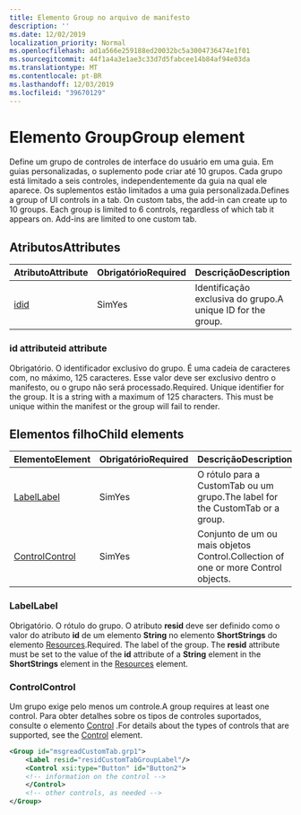 ```yaml
---
title: Elemento Group no arquivo de manifesto
description: ''
ms.date: 12/02/2019
localization_priority: Normal
ms.openlocfilehash: ad1a566e259188ed20032bc5a3004736474e1f01
ms.sourcegitcommit: 44f1a4a3e1ae3c33d7d5fabcee14b84af94e03da
ms.translationtype: MT
ms.contentlocale: pt-BR
ms.lasthandoff: 12/03/2019
ms.locfileid: "39670129"
---
```

# <a name="group-element"></a><span data-ttu-id="86214-102">Elemento Group</span><span class="sxs-lookup"><span data-stu-id="86214-102">Group element</span></span>

<span data-ttu-id="86214-p101">Define um grupo de controles de interface do usuário em uma guia.  Em guias personalizadas, o suplemento pode criar até 10 grupos. Cada grupo está limitado a seis controles, independentemente da guia na qual ele aparece. Os suplementos estão limitados a uma guia personalizada.</span><span class="sxs-lookup"><span data-stu-id="86214-p101">Defines a group of UI controls in a tab.  On custom tabs, the add-in can create up to 10 groups. Each group is limited to 6 controls, regardless of which tab it appears on. Add-ins are limited to one custom tab.</span></span>

## <a name="attributes"></a><span data-ttu-id="86214-106">Atributos</span><span class="sxs-lookup"><span data-stu-id="86214-106">Attributes</span></span>

|  <span data-ttu-id="86214-107">Atributo</span><span class="sxs-lookup"><span data-stu-id="86214-107">Attribute</span></span>  |  <span data-ttu-id="86214-108">Obrigatório</span><span class="sxs-lookup"><span data-stu-id="86214-108">Required</span></span>  |  <span data-ttu-id="86214-109">Descrição</span><span class="sxs-lookup"><span data-stu-id="86214-109">Description</span></span>  |
|:-----|:-----|:-----|
|  [<span data-ttu-id="86214-110">id</span><span class="sxs-lookup"><span data-stu-id="86214-110">id</span></span>](#id-attribute)  |  <span data-ttu-id="86214-111">Sim</span><span class="sxs-lookup"><span data-stu-id="86214-111">Yes</span></span>  | <span data-ttu-id="86214-112">Identificação exclusiva do grupo.</span><span class="sxs-lookup"><span data-stu-id="86214-112">A unique ID for the group.</span></span>|

### <a name="id-attribute"></a><span data-ttu-id="86214-113">id attribute</span><span class="sxs-lookup"><span data-stu-id="86214-113">id attribute</span></span>

<span data-ttu-id="86214-p102">Obrigatório. O identificador exclusivo do grupo. É uma cadeia de caracteres com, no máximo, 125 caracteres. Esse valor deve ser exclusivo dentro o manifesto, ou o grupo não será processado.</span><span class="sxs-lookup"><span data-stu-id="86214-p102">Required. Unique identifier for the group. It is a string with a maximum of 125 characters. This must be unique within the manifest or the group will fail to render.</span></span>

## <a name="child-elements"></a><span data-ttu-id="86214-118">Elementos filho</span><span class="sxs-lookup"><span data-stu-id="86214-118">Child elements</span></span>
|  <span data-ttu-id="86214-119">Elemento</span><span class="sxs-lookup"><span data-stu-id="86214-119">Element</span></span> |  <span data-ttu-id="86214-120">Obrigatório</span><span class="sxs-lookup"><span data-stu-id="86214-120">Required</span></span>  |  <span data-ttu-id="86214-121">Descrição</span><span class="sxs-lookup"><span data-stu-id="86214-121">Description</span></span>  |
|:-----|:-----|:-----|
|  [<span data-ttu-id="86214-122">Label</span><span class="sxs-lookup"><span data-stu-id="86214-122">Label</span></span>](#label)      | <span data-ttu-id="86214-123">Sim</span><span class="sxs-lookup"><span data-stu-id="86214-123">Yes</span></span> |  <span data-ttu-id="86214-124">O rótulo para a CustomTab ou um grupo.</span><span class="sxs-lookup"><span data-stu-id="86214-124">The label for the CustomTab or a group.</span></span>  |
|  [<span data-ttu-id="86214-125">Control</span><span class="sxs-lookup"><span data-stu-id="86214-125">Control</span></span>](#control)    | <span data-ttu-id="86214-126">Sim</span><span class="sxs-lookup"><span data-stu-id="86214-126">Yes</span></span> |  <span data-ttu-id="86214-127">Conjunto de um ou mais objetos Control.</span><span class="sxs-lookup"><span data-stu-id="86214-127">Collection of one or more Control objects.</span></span>  |

### <a name="label"></a><span data-ttu-id="86214-128">Label</span><span class="sxs-lookup"><span data-stu-id="86214-128">Label</span></span> 

<span data-ttu-id="86214-p103">Obrigatório. O rótulo do grupo. O atributo **resid** deve ser definido como o valor do atributo **id** de um elemento **String** no elemento **ShortStrings** do elemento [Resources](resources.md).</span><span class="sxs-lookup"><span data-stu-id="86214-p103">Required. The label of the group. The  **resid** attribute must be set to the value of the **id** attribute of a **String** element in the **ShortStrings** element in the [Resources](resources.md) element.</span></span>

### <a name="control"></a><span data-ttu-id="86214-132">Control</span><span class="sxs-lookup"><span data-stu-id="86214-132">Control</span></span>
<span data-ttu-id="86214-133">Um grupo exige pelo menos um controle.</span><span class="sxs-lookup"><span data-stu-id="86214-133">A group requires at least one control.</span></span> <span data-ttu-id="86214-134">Para obter detalhes sobre os tipos de controles suportados, consulte o elemento [Control](control.md) .</span><span class="sxs-lookup"><span data-stu-id="86214-134">For details about the types of controls that are supported, see the [Control](control.md) element.</span></span>

```xml
<Group id="msgreadCustomTab.grp1">
    <Label resid="residCustomTabGroupLabel"/>
    <Control xsi:type="Button" id="Button2">
    <!-- information on the control -->
    </Control>
    <!-- other controls, as needed -->
</Group>
```
